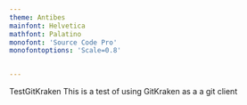 ```yaml
---
theme: Antibes
mainfont: Helvetica
mathfont: Palatino
monofont: 'Source Code Pro'
monofontoptions: 'Scale=0.8'


---
```

TestGitKraken
This is a test of using GitKraken as a a git client